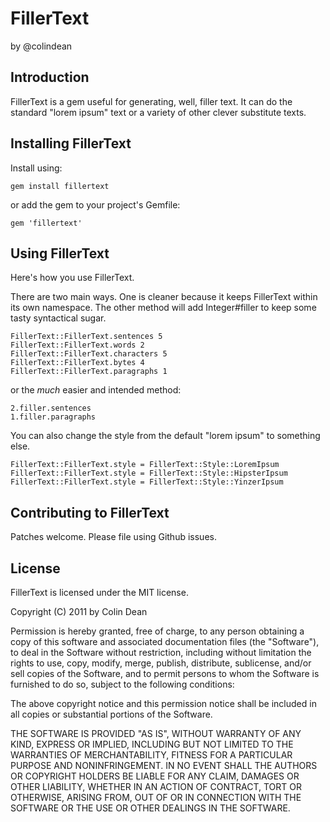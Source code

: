 FillerText
==========

by @colindean

Introduction
------------

FillerText is a gem useful for generating, well, filler text. It can do the
standard "lorem ipsum" text or a variety of other clever substitute texts.

Installing FillerText
---------------------

Install using:

    gem install fillertext

or add the gem to your project's Gemfile:

    gem 'fillertext'

Using FillerText
----------------

Here's how you use FillerText. 

There are two main ways. One is cleaner because it keeps FillerText within its 
own namespace. The other method will add Integer#filler to keep some tasty
syntactical sugar.

    FillerText::FillerText.sentences 5
    FillerText::FillerText.words 2
    FillerText::FillerText.characters 5
    FillerText::FillerText.bytes 4
    FillerText::FillerText.paragraphs 1

or the *much* easier and intended method:

    2.filler.sentences
    1.filler.paragraphs

You can also change the style from the default "lorem ipsum" to something else.

    FillerText::FillerText.style = FillerText::Style::LoremIpsum
    FillerText::FillerText.style = FillerText::Style::HipsterIpsum
    FillerText::FillerText.style = FillerText::Style::YinzerIpsum

Contributing to FillerText
--------------------------

Patches welcome. Please file using Github issues.

License
-------

FillerText is licensed under the MIT license.

Copyright (C) 2011 by Colin Dean

Permission is hereby granted, free of charge, to any person obtaining a copy
of this software and associated documentation files (the "Software"), to deal
in the Software without restriction, including without limitation the rights
to use, copy, modify, merge, publish, distribute, sublicense, and/or sell
copies of the Software, and to permit persons to whom the Software is
furnished to do so, subject to the following conditions:

The above copyright notice and this permission notice shall be included in
all copies or substantial portions of the Software.

THE SOFTWARE IS PROVIDED "AS IS", WITHOUT WARRANTY OF ANY KIND, EXPRESS OR
IMPLIED, INCLUDING BUT NOT LIMITED TO THE WARRANTIES OF MERCHANTABILITY,
FITNESS FOR A PARTICULAR PURPOSE AND NONINFRINGEMENT. IN NO EVENT SHALL THE
AUTHORS OR COPYRIGHT HOLDERS BE LIABLE FOR ANY CLAIM, DAMAGES OR OTHER
LIABILITY, WHETHER IN AN ACTION OF CONTRACT, TORT OR OTHERWISE, ARISING FROM,
OUT OF OR IN CONNECTION WITH THE SOFTWARE OR THE USE OR OTHER DEALINGS IN
THE SOFTWARE.
